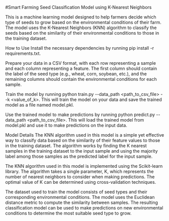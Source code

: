 #Smart Farming Seed Classification Model using K-Nearest Neighbors

This is a machine learning model designed to help farmers decide which type of seeds to grow based on the environmental conditions of their farm. The model uses the K-Nearest Neighbors (KNN) algorithm to classify the seeds based on the similarity of their environmental conditions to those in the training dataset.

How to Use
Install the necessary dependencies by running pip install -r requirements.txt.

Prepare your data in a CSV format, with each row representing a sample and each column representing a feature. The first column should contain the label of the seed type (e.g., wheat, corn, soybean, etc.), and the remaining columns should contain the environmental conditions for each sample.

Train the model by running python train.py --data_path <path_to_csv_file> --k <value_of_k>. This will train the model on your data and save the trained model as a file named model.pkl.

Use the trained model to make predictions by running python predict.py --data_path <path_to_csv_file>. This will load the trained model from model.pkl and use it to make predictions on the input data.

Model Details
The KNN algorithm used in this model is a simple yet effective way to classify data based on the similarity of their feature values to those in the training dataset. The algorithm works by finding the K nearest samples in the training dataset to the input sample and using the majority label among those samples as the predicted label for the input sample.

The KNN algorithm used in this model is implemented using the Scikit-learn library. The algorithm takes a single parameter, K, which represents the number of nearest neighbors to consider when making predictions. The optimal value of K can be determined using cross-validation techniques.

The dataset used to train the model consists of seed types and their corresponding environmental conditions. The model uses the Euclidean distance metric to compute the similarity between samples. The resulting classification model can be used to make predictions on new environmental conditions to determine the most suitable seed type to grow.
